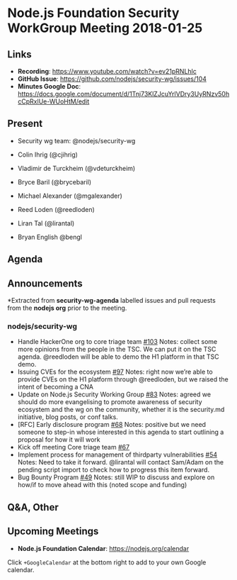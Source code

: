 # Node.js Foundation Security WorkGroup Meeting 2018-01-25

## Links

* **Recording**:  https://www.youtube.com/watch?v=ev21pRNLhlc
* **GitHub Issue**: https://github.com/nodejs/security-wg/issues/104
* **Minutes Google Doc**: https://docs.google.com/document/d/1Tnj73KlZJcuYrlVDry3UyRNzv50hcCpRxlUe-WUoHtM/edit

## Present

* Security wg team: @nodejs/security-wg

* Colin Ihrig (@cjihrig)
* Vladimir de Turckheim (@vdeturckheim)
* Bryce Baril (@brycebaril)
* Michael Alexander (@mgalexander)
* Reed Loden (@reedloden)
* Liran Tal (@lirantal)
* Bryan English @bengl

## Agenda

## Announcements

*Extracted from **security-wg-agenda** labelled issues and pull requests from the **nodejs org** prior to the meeting.

### nodejs/security-wg

* Handle HackerOne org to core triage team [#103](https://github.com/nodejs/security-wg/issues/103)
Notes: collect some more opinions from the people in the TSC. We can put it on the TSC agenda. @reedloden will be able to demo the H1 platform in that TSC demo.
* Issuing CVEs for the ecosystem [#97](https://github.com/nodejs/security-wg/issues/97)
Notes: right now we’re able to provide CVEs on the H1 platform through @reedloden, but we raised the intent of becoming a CNA
* Update on Node.js Security Working Group
 [#83](https://github.com/nodejs/security-wg/issues/83)
Notes: agreed we should do more evangelising to promote awareness of security ecosystem and the wg on the community, whether it is the security.md initiative, blog posts, or conf talks.
* \[RFC\] Early disclosure program  [#68](https://github.com/nodejs/security-wg/issues/68)
Notes: positive but we need someone to step-in whose interested in this agenda to start outlining a proposal for how it will work
* Kick off meeting Core triage team [#67](https://github.com/nodejs/security-wg/issues/67)
* Implement process for management of thirdparty vulnerabilities [#54](https://github.com/nodejs/security-wg/issues/54)
Notes: Need to take it forward. @lirantal will contact Sam/Adam on the pending script import to check how to progress this item forward.
* Bug Bounty Program [#49](https://github.com/nodejs/security-wg/issues/49)
Notes: still WIP to discuss and explore on how/if to move ahead with this (noted scope and funding)


## Q&A, Other

## Upcoming Meetings

* **Node.js Foundation Calendar**: https://nodejs.org/calendar

Click `+GoogleCalendar` at the bottom right to add to your own Google calendar.
